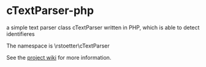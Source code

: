 # cTextParser-php

a simple text parser class cTextParser written in PHP, which is able to detect identifieres

The namespace is \\rstoetter\\cTextParser

See the [project wiki](https://github.com/rstoetter/cTextParser/wiki) for more information.

